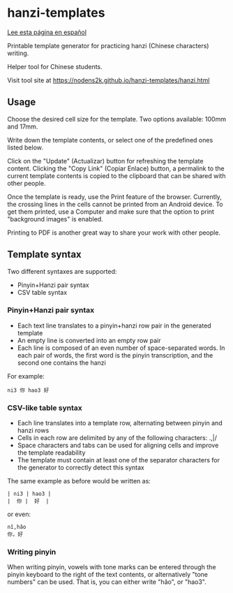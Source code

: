 # hanzi-templates

[Lee esta página en español](./README.md)

Printable template generator for practicing hanzi (Chinese characters) writing.

Helper tool for Chinese students.

Visit tool site at https://nodens2k.github.io/hanzi-templates/hanzi.html

## Usage

Choose the desired cell size for the template. Two options available: 100mm and 17mm.

Write down the template contents, or select one of the predefined ones listed below.

Click on the "Update" (Actualizar) button for refreshing the template content. Clicking the "Copy Link" (Copiar Enlace) button, a
permalink to the current template contents is copied to the clipboard that can be shared with other people.

Once the template is ready, use the Print feature of the browser. Currently, the crossing lines in the cells cannot be printed from
an Android device. To get them printed, use a Computer and make sure that the option to print "background images" is enabled.

Printing to PDF is another great way to share your work with other people.

## Template syntax

Two different syntaxes are supported:
- Pinyin+Hanzi pair syntax
- CSV table syntax

### Pinyin+Hanzi pair syntax

- Each text line translates to a pinyin+hanzi row pair in the generated template
- An empty line is converted into an empty row pair
- Each line is composed of an even number of space-separated words. In each pair of words, the first word is the pinyin
  transcription, and the second one contains the hanzi

For example:
```
ni3 你 hao3 好
```

### CSV-like table syntax

- Each line translates into a template row, alternating between pinyin and hanzi rows
- Cells in each row are delimited by any of the following characters: .,|/
- Space characters and tabs can be used for aligning cells and improve the template readability
- The template must contain at least one of the separator characters for the generator to correctly detect this syntax

The same example as before would be written as:
```
| ni3 | hao3 |
|  你 |  好  |
```
or even:
```
nǐ,hǎo
你，好
```


### Writing pinyin

When writing pinyin, vowels with tone marks can be entered through the pinyin keyboard to the right of the text contents, or alternatively
"tone numbers" can be used. That is, you can either write "hǎo", or "hao3".

